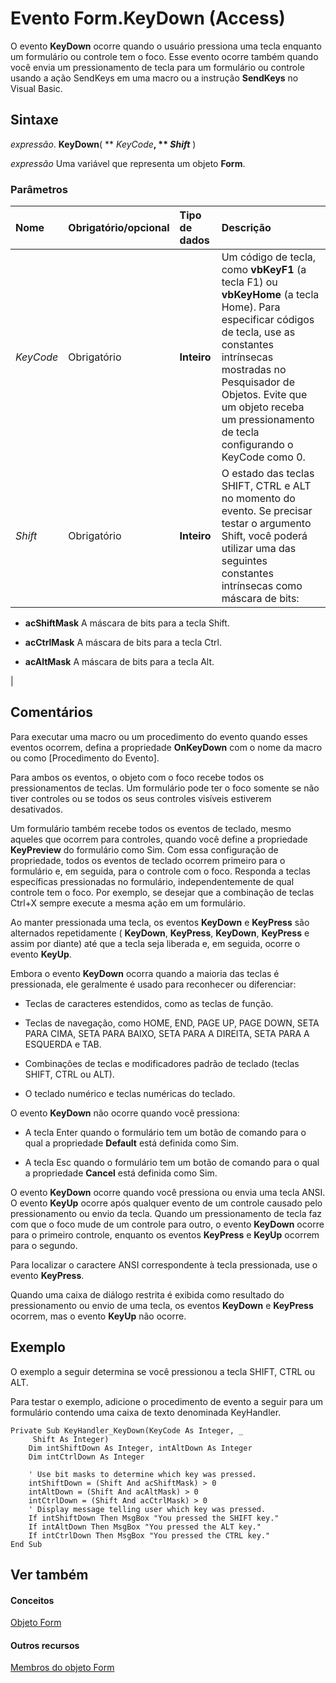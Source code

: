 
# Evento Form.KeyDown (Access)

O evento  **KeyDown** ocorre quando o usuário pressiona uma tecla enquanto um formulário ou controle tem o foco. Esse evento ocorre também quando você envia um pressionamento de tecla para um formulário ou controle usando a ação SendKeys em uma macro ou a instrução **SendKeys** no Visual Basic.


## Sintaxe

 _expressão_. **KeyDown**( ** _KeyCode_**, ** _Shift_** )

 _expressão_ Uma variável que representa um objeto **Form**.


### Parâmetros



|**Nome**|**Obrigatório/opcional**|**Tipo de dados**|**Descrição**|
|:-----|:-----|:-----|:-----|
| _KeyCode_|Obrigatório|**Inteiro**|Um código de tecla, como  **vbKeyF1** (a tecla F1) ou **vbKeyHome** (a tecla Home). Para especificar códigos de tecla, use as constantes intrínsecas mostradas no Pesquisador de Objetos. Evite que um objeto receba um pressionamento de tecla configurando o KeyCode como 0.|
| _Shift_|Obrigatório|**Inteiro**|O estado das teclas SHIFT, CTRL e ALT no momento do evento. Se precisar testar o argumento Shift, você poderá utilizar uma das seguintes constantes intrínsecas como máscara de bits:
<ul xmlns:xlink="http://www.w3.org/1999/xlink" xmlns:mtps="http://msdn2.microsoft.com/mtps" xmlns:MSHelp="http://msdn.microsoft.com/mshelp" xmlns:mshelp="http://msdn.microsoft.com/mshelp" xmlns:ddue="http://ddue.schemas.microsoft.com/authoring/2003/5" xmlns:msxsl="urn:schemas-microsoft-com:xslt"><li><p><b>acShiftMask</b>  A máscara de bits para a tecla Shift.  
  </p></li><li><p><b>acCtrlMask</b>  A máscara de bits para a tecla Ctrl.  
  </p></li><li><p><b>acAltMask</b>  A máscara de bits para a tecla Alt.  
</p></li></ul>|

## Comentários

Para executar uma macro ou um procedimento do evento quando esses eventos ocorrem, defina a propriedade  **OnKeyDown** com o nome da macro ou como [Procedimento do Evento].

Para ambos os eventos, o objeto com o foco recebe todos os pressionamentos de teclas. Um formulário pode ter o foco somente se não tiver controles ou se todos os seus controles visíveis estiverem desativados.

Um formulário também recebe todos os eventos de teclado, mesmo aqueles que ocorrem para controles, quando você define a propriedade  **KeyPreview** do formulário como Sim. Com essa configuração de propriedade, todos os eventos de teclado ocorrem primeiro para o formulário e, em seguida, para o controle com o foco. Responda a teclas específicas pressionadas no formulário, independentemente de qual controle tem o foco. Por exemplo, se desejar que a combinação de teclas Ctrl+X sempre execute a mesma ação em um formulário.

Ao manter pressionada uma tecla, os eventos  **KeyDown** e **KeyPress** são alternados repetidamente ( **KeyDown**, **KeyPress**, **KeyDown**, **KeyPress** e assim por diante) até que a tecla seja liberada e, em seguida, ocorre o evento **KeyUp**.

Embora o evento  **KeyDown** ocorra quando a maioria das teclas é pressionada, ele geralmente é usado para reconhecer ou diferenciar:


- Teclas de caracteres estendidos, como as teclas de função.
    
- Teclas de navegação, como HOME, END, PAGE UP, PAGE DOWN, SETA PARA CIMA, SETA PARA BAIXO, SETA PARA A DIREITA, SETA PARA A ESQUERDA e TAB.
    
- Combinações de teclas e modificadores padrão de teclado (teclas SHIFT, CTRL ou ALT).
    
- O teclado numérico e teclas numéricas do teclado.
    
O evento  **KeyDown** não ocorre quando você pressiona:


- A tecla Enter quando o formulário tem um botão de comando para o qual a propriedade  **Default** está definida como Sim.
    
- A tecla Esc quando o formulário tem um botão de comando para o qual a propriedade  **Cancel** está definida como Sim.
    
O evento  **KeyDown** ocorre quando você pressiona ou envia uma tecla ANSI. O evento **KeyUp** ocorre após qualquer evento de um controle causado pelo pressionamento ou envio da tecla. Quando um pressionamento de tecla faz com que o foco mude de um controle para outro, o evento **KeyDown** ocorre para o primeiro controle, enquanto os eventos **KeyPress** e **KeyUp** ocorrem para o segundo.

Para localizar o caractere ANSI correspondente à tecla pressionada, use o evento  **KeyPress**.

Quando uma caixa de diálogo restrita é exibida como resultado do pressionamento ou envio de uma tecla, os eventos  **KeyDown** e **KeyPress** ocorrem, mas o evento **KeyUp** não ocorre.


## Exemplo

O exemplo a seguir determina se você pressionou a tecla SHIFT, CTRL ou ALT.

Para testar o exemplo, adicione o procedimento de evento a seguir para um formulário contendo uma caixa de texto denominada KeyHandler.




```
Private Sub KeyHandler_KeyDown(KeyCode As Integer, _ 
     Shift As Integer) 
    Dim intShiftDown As Integer, intAltDown As Integer 
    Dim intCtrlDown As Integer 
 
    ' Use bit masks to determine which key was pressed. 
    intShiftDown = (Shift And acShiftMask) > 0 
    intAltDown = (Shift And acAltMask) > 0 
    intCtrlDown = (Shift And acCtrlMask) > 0 
    ' Display message telling user which key was pressed. 
    If intShiftDown Then MsgBox "You pressed the SHIFT key." 
    If intAltDown Then MsgBox "You pressed the ALT key." 
    If intCtrlDown Then MsgBox "You pressed the CTRL key." 
End Sub
```


## Ver também


#### Conceitos


[Objeto Form](72ef9219-142b-b690-b696-3eba9a5d4522.md)
#### Outros recursos


[Membros do objeto Form](e1976b58-28ca-8f76-cdf3-6732cb06ce6c.md)